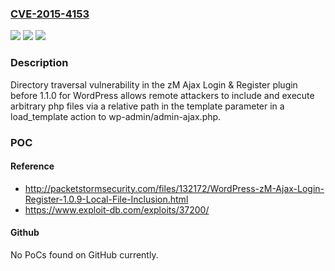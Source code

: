 ### [CVE-2015-4153](https://cve.mitre.org/cgi-bin/cvename.cgi?name=CVE-2015-4153)
![](https://img.shields.io/static/v1?label=Product&message=n%2Fa&color=blue)
![](https://img.shields.io/static/v1?label=Version&message=n%2Fa&color=blue)
![](https://img.shields.io/static/v1?label=Vulnerability&message=n%2Fa&color=brighgreen)

### Description

Directory traversal vulnerability in the zM Ajax Login & Register plugin before 1.1.0 for WordPress allows remote attackers to include and execute arbitrary php files via a relative path in the template parameter in a load_template action to wp-admin/admin-ajax.php.

### POC

#### Reference
- http://packetstormsecurity.com/files/132172/WordPress-zM-Ajax-Login-Register-1.0.9-Local-File-Inclusion.html
- https://www.exploit-db.com/exploits/37200/

#### Github
No PoCs found on GitHub currently.


